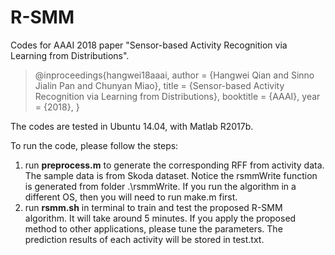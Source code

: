 # R-SMM
Codes for AAAI 2018 paper "Sensor-based Activity Recognition via Learning from Distributions".

> @inproceedings{hangwei18aaai,
  author    = {Hangwei Qian and
               Sinno Jialin Pan and
               Chunyan Miao},
  title     = {Sensor-based Activity Recognition via Learning from Distributions},
  booktitle = {AAAI},
  year      = {2018},
}

The codes are tested in Ubuntu 14.04, with Matlab R2017b.

To run the code, please follow the steps:
1. run **preprocess.m** to generate the corresponding RFF from activity data. The sample data is from Skoda dataset. Notice the rsmmWrite function is generated from folder .\rsmmWrite. If you run the algorithm in a different OS, then you will need to run make.m first.
2. run **rsmm.sh** in terminal to train and test the proposed R-SMM algorithm. It will take around 5 minutes. If you apply the proposed method to other applications, please tune the parameters. The prediction results of each activity will be stored in test.txt.

